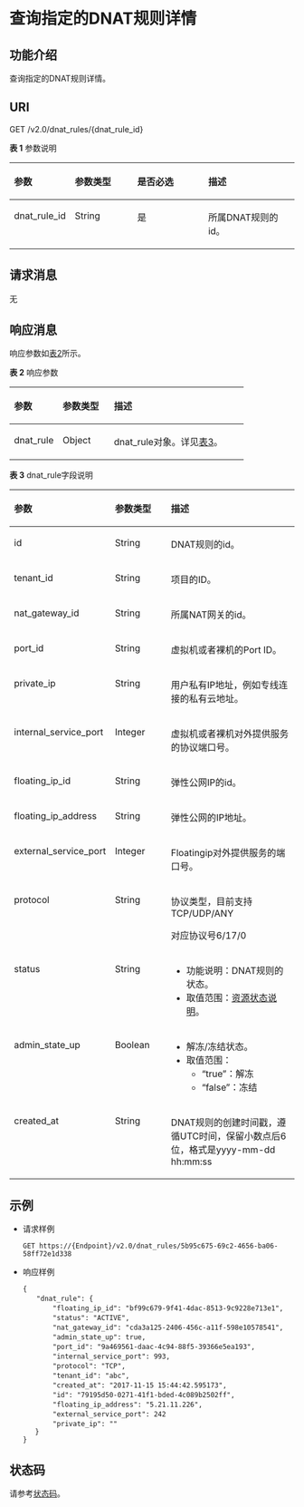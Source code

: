 # 查询指定的DNAT规则详情<a name="nat_api_0013"></a>

## 功能介绍<a name="section242916116504"></a>

查询指定的DNAT规则详情。

## URI<a name="section55252672165026"></a>

GET /v2.0/dnat\_rules/\{dnat\_rule\_id\}

**表 1**  参数说明

<a name="table41603310017"></a>
<table><thead align="left"><tr id="row323012314017"><th class="cellrowborder" valign="top" width="21%" id="mcps1.2.5.1.1"><p id="p1023043508"><a name="p1023043508"></a><a name="p1023043508"></a>参数</p>
</th>
<th class="cellrowborder" valign="top" width="22%" id="mcps1.2.5.1.2"><p id="p1823017318015"><a name="p1823017318015"></a><a name="p1823017318015"></a>参数类型</p>
</th>
<th class="cellrowborder" valign="top" width="25%" id="mcps1.2.5.1.3"><p id="p52301036011"><a name="p52301036011"></a><a name="p52301036011"></a>是否必选</p>
</th>
<th class="cellrowborder" valign="top" width="32%" id="mcps1.2.5.1.4"><p id="p7230330014"><a name="p7230330014"></a><a name="p7230330014"></a>描述</p>
</th>
</tr>
</thead>
<tbody><tr id="row9230031106"><td class="cellrowborder" valign="top" width="21%" headers="mcps1.2.5.1.1 "><p id="p1823033907"><a name="p1823033907"></a><a name="p1823033907"></a>dnat_rule_id</p>
</td>
<td class="cellrowborder" valign="top" width="22%" headers="mcps1.2.5.1.2 "><p id="p42301335017"><a name="p42301335017"></a><a name="p42301335017"></a>String</p>
</td>
<td class="cellrowborder" valign="top" width="25%" headers="mcps1.2.5.1.3 "><p id="p623013311018"><a name="p623013311018"></a><a name="p623013311018"></a>是</p>
</td>
<td class="cellrowborder" valign="top" width="32%" headers="mcps1.2.5.1.4 "><p id="p5230735019"><a name="p5230735019"></a><a name="p5230735019"></a>所属DNAT规则的id。</p>
</td>
</tr>
</tbody>
</table>

## 请求消息<a name="section30445355165052"></a>

无

## 响应消息<a name="section1412948816517"></a>

响应参数如[表2](#table66411570165117)所示。

**表 2**  响应参数

<a name="table66411570165117"></a>
<table><thead align="left"><tr id="row43436947165117"><th class="cellrowborder" valign="top" width="20.75%" id="mcps1.2.4.1.1"><p id="p28731843165117"><a name="p28731843165117"></a><a name="p28731843165117"></a>参数</p>
</th>
<th class="cellrowborder" valign="top" width="21.88%" id="mcps1.2.4.1.2"><p id="p45577964165117"><a name="p45577964165117"></a><a name="p45577964165117"></a>参数类型</p>
</th>
<th class="cellrowborder" valign="top" width="57.37%" id="mcps1.2.4.1.3"><p id="p67033414165117"><a name="p67033414165117"></a><a name="p67033414165117"></a>描述</p>
</th>
</tr>
</thead>
<tbody><tr id="row60997448165117"><td class="cellrowborder" valign="top" width="20.75%" headers="mcps1.2.4.1.1 "><p id="p41846242165117"><a name="p41846242165117"></a><a name="p41846242165117"></a>dnat_rule</p>
</td>
<td class="cellrowborder" valign="top" width="21.88%" headers="mcps1.2.4.1.2 "><p id="p34102461165117"><a name="p34102461165117"></a><a name="p34102461165117"></a>Object</p>
</td>
<td class="cellrowborder" valign="top" width="57.37%" headers="mcps1.2.4.1.3 "><p id="p5298260165117"><a name="p5298260165117"></a><a name="p5298260165117"></a>dnat_rule对象。详见<a href="#table9899152414719">表3</a>。</p>
</td>
</tr>
</tbody>
</table>

**表 3**  dnat\_rule字段说明

<a name="table9899152414719"></a>
<table><thead align="left"><tr id="row198997241973"><th class="cellrowborder" valign="top" width="20.312031203120313%" id="mcps1.2.4.1.1"><p id="p3368163219712"><a name="p3368163219712"></a><a name="p3368163219712"></a>参数</p>
</th>
<th class="cellrowborder" valign="top" width="22.58225822582258%" id="mcps1.2.4.1.2"><p id="p23681832770"><a name="p23681832770"></a><a name="p23681832770"></a>参数类型</p>
</th>
<th class="cellrowborder" valign="top" width="57.1057105710571%" id="mcps1.2.4.1.3"><p id="p23681432671"><a name="p23681432671"></a><a name="p23681432671"></a>描述</p>
</th>
</tr>
</thead>
<tbody><tr id="row88993241676"><td class="cellrowborder" valign="top" width="20.312031203120313%" headers="mcps1.2.4.1.1 "><p id="p1136816321074"><a name="p1136816321074"></a><a name="p1136816321074"></a>id</p>
</td>
<td class="cellrowborder" valign="top" width="22.58225822582258%" headers="mcps1.2.4.1.2 "><p id="p1236803212715"><a name="p1236803212715"></a><a name="p1236803212715"></a>String</p>
</td>
<td class="cellrowborder" valign="top" width="57.1057105710571%" headers="mcps1.2.4.1.3 "><p id="p636818322071"><a name="p636818322071"></a><a name="p636818322071"></a>DNAT规则的id。</p>
</td>
</tr>
<tr id="row198999241712"><td class="cellrowborder" valign="top" width="20.312031203120313%" headers="mcps1.2.4.1.1 "><p id="p15368632273"><a name="p15368632273"></a><a name="p15368632273"></a>tenant_id</p>
</td>
<td class="cellrowborder" valign="top" width="22.58225822582258%" headers="mcps1.2.4.1.2 "><p id="p6368132672"><a name="p6368132672"></a><a name="p6368132672"></a>String</p>
</td>
<td class="cellrowborder" valign="top" width="57.1057105710571%" headers="mcps1.2.4.1.3 "><p id="p4368193211713"><a name="p4368193211713"></a><a name="p4368193211713"></a>项目的ID。</p>
</td>
</tr>
<tr id="row18993246715"><td class="cellrowborder" valign="top" width="20.312031203120313%" headers="mcps1.2.4.1.1 "><p id="p10368143213712"><a name="p10368143213712"></a><a name="p10368143213712"></a>nat_gateway_id</p>
</td>
<td class="cellrowborder" valign="top" width="22.58225822582258%" headers="mcps1.2.4.1.2 "><p id="p03681132579"><a name="p03681132579"></a><a name="p03681132579"></a>String</p>
</td>
<td class="cellrowborder" valign="top" width="57.1057105710571%" headers="mcps1.2.4.1.3 "><p id="p0368163220715"><a name="p0368163220715"></a><a name="p0368163220715"></a>所属NAT网关的id。</p>
</td>
</tr>
<tr id="row1899924074"><td class="cellrowborder" valign="top" width="20.312031203120313%" headers="mcps1.2.4.1.1 "><p id="p0368183220715"><a name="p0368183220715"></a><a name="p0368183220715"></a>port_id</p>
</td>
<td class="cellrowborder" valign="top" width="22.58225822582258%" headers="mcps1.2.4.1.2 "><p id="p12368932672"><a name="p12368932672"></a><a name="p12368932672"></a>String</p>
</td>
<td class="cellrowborder" valign="top" width="57.1057105710571%" headers="mcps1.2.4.1.3 "><p id="p3368132676"><a name="p3368132676"></a><a name="p3368132676"></a>虚拟机或者裸机的Port ID。</p>
</td>
</tr>
<tr id="row38991524672"><td class="cellrowborder" valign="top" width="20.312031203120313%" headers="mcps1.2.4.1.1 "><p id="p836823213715"><a name="p836823213715"></a><a name="p836823213715"></a>private_ip</p>
</td>
<td class="cellrowborder" valign="top" width="22.58225822582258%" headers="mcps1.2.4.1.2 "><p id="p1636843210716"><a name="p1636843210716"></a><a name="p1636843210716"></a>String</p>
</td>
<td class="cellrowborder" valign="top" width="57.1057105710571%" headers="mcps1.2.4.1.3 "><p id="p2036803210718"><a name="p2036803210718"></a><a name="p2036803210718"></a>用户私有IP地址，例如专线连接的私有云地址。</p>
</td>
</tr>
<tr id="row48998241373"><td class="cellrowborder" valign="top" width="20.312031203120313%" headers="mcps1.2.4.1.1 "><p id="p936811322076"><a name="p936811322076"></a><a name="p936811322076"></a>internal_service_port</p>
</td>
<td class="cellrowborder" valign="top" width="22.58225822582258%" headers="mcps1.2.4.1.2 "><p id="p6368153211712"><a name="p6368153211712"></a><a name="p6368153211712"></a>Integer</p>
</td>
<td class="cellrowborder" valign="top" width="57.1057105710571%" headers="mcps1.2.4.1.3 "><p id="p15368123218715"><a name="p15368123218715"></a><a name="p15368123218715"></a>虚拟机或者裸机对外提供服务的协议端口号。</p>
</td>
</tr>
<tr id="row1789914241878"><td class="cellrowborder" valign="top" width="20.312031203120313%" headers="mcps1.2.4.1.1 "><p id="p43681532970"><a name="p43681532970"></a><a name="p43681532970"></a>floating_ip_id</p>
</td>
<td class="cellrowborder" valign="top" width="22.58225822582258%" headers="mcps1.2.4.1.2 "><p id="p123684326717"><a name="p123684326717"></a><a name="p123684326717"></a>String</p>
</td>
<td class="cellrowborder" valign="top" width="57.1057105710571%" headers="mcps1.2.4.1.3 "><p id="p93683323710"><a name="p93683323710"></a><a name="p93683323710"></a>弹性公网IP的id。</p>
</td>
</tr>
<tr id="row7899102413716"><td class="cellrowborder" valign="top" width="20.312031203120313%" headers="mcps1.2.4.1.1 "><p id="p1336843213714"><a name="p1336843213714"></a><a name="p1336843213714"></a>floating_ip_address</p>
</td>
<td class="cellrowborder" valign="top" width="22.58225822582258%" headers="mcps1.2.4.1.2 "><p id="p536820321572"><a name="p536820321572"></a><a name="p536820321572"></a>String</p>
</td>
<td class="cellrowborder" valign="top" width="57.1057105710571%" headers="mcps1.2.4.1.3 "><p id="p193681532072"><a name="p193681532072"></a><a name="p193681532072"></a>弹性公网的IP地址。</p>
</td>
</tr>
<tr id="row889916241373"><td class="cellrowborder" valign="top" width="20.312031203120313%" headers="mcps1.2.4.1.1 "><p id="p73686321175"><a name="p73686321175"></a><a name="p73686321175"></a>external_service_port</p>
</td>
<td class="cellrowborder" valign="top" width="22.58225822582258%" headers="mcps1.2.4.1.2 "><p id="p1836813210719"><a name="p1836813210719"></a><a name="p1836813210719"></a>Integer</p>
</td>
<td class="cellrowborder" valign="top" width="57.1057105710571%" headers="mcps1.2.4.1.3 "><p id="p73683325711"><a name="p73683325711"></a><a name="p73683325711"></a>Floatingip对外提供服务的端口号。</p>
</td>
</tr>
<tr id="row489932414710"><td class="cellrowborder" valign="top" width="20.312031203120313%" headers="mcps1.2.4.1.1 "><p id="p17368232474"><a name="p17368232474"></a><a name="p17368232474"></a>protocol</p>
</td>
<td class="cellrowborder" valign="top" width="22.58225822582258%" headers="mcps1.2.4.1.2 "><p id="p163683321719"><a name="p163683321719"></a><a name="p163683321719"></a>String</p>
</td>
<td class="cellrowborder" valign="top" width="57.1057105710571%" headers="mcps1.2.4.1.3 "><p id="p336893219716"><a name="p336893219716"></a><a name="p336893219716"></a>协议类型，目前支持TCP/UDP/ANY</p>
<p id="p9368432271"><a name="p9368432271"></a><a name="p9368432271"></a>对应协议号6/17/0</p>
</td>
</tr>
<tr id="row389917241879"><td class="cellrowborder" valign="top" width="20.312031203120313%" headers="mcps1.2.4.1.1 "><p id="p1736833215711"><a name="p1736833215711"></a><a name="p1736833215711"></a>status</p>
</td>
<td class="cellrowborder" valign="top" width="22.58225822582258%" headers="mcps1.2.4.1.2 "><p id="p736853214714"><a name="p736853214714"></a><a name="p736853214714"></a>String</p>
</td>
<td class="cellrowborder" valign="top" width="57.1057105710571%" headers="mcps1.2.4.1.3 "><a name="ul113681321476"></a><a name="ul113681321476"></a><ul id="ul113681321476"><li>功能说明：DNAT规则的状态。</li><li>取值范围：<a href="资源状态说明.md#table1390614366107">资源状态说明</a>。</li></ul>
</td>
</tr>
<tr id="row1589910244715"><td class="cellrowborder" valign="top" width="20.312031203120313%" headers="mcps1.2.4.1.1 "><p id="p1836883218715"><a name="p1836883218715"></a><a name="p1836883218715"></a>admin_state_up</p>
</td>
<td class="cellrowborder" valign="top" width="22.58225822582258%" headers="mcps1.2.4.1.2 "><p id="p1764614265487"><a name="p1764614265487"></a><a name="p1764614265487"></a>Boolean</p>
</td>
<td class="cellrowborder" valign="top" width="57.1057105710571%" headers="mcps1.2.4.1.3 "><a name="ul71858556358"></a><a name="ul71858556358"></a><ul id="ul71858556358"><li>解冻/冻结状态。</li><li>取值范围：<a name="ul11838172814409"></a><a name="ul11838172814409"></a><ul id="ul11838172814409"><li>“true”：解冻</li><li>“false”：冻结</li></ul>
</li></ul>
</td>
</tr>
<tr id="row28997241277"><td class="cellrowborder" valign="top" width="20.312031203120313%" headers="mcps1.2.4.1.1 "><p id="p13368332977"><a name="p13368332977"></a><a name="p13368332977"></a>created_at</p>
</td>
<td class="cellrowborder" valign="top" width="22.58225822582258%" headers="mcps1.2.4.1.2 "><p id="p136853217716"><a name="p136853217716"></a><a name="p136853217716"></a>String</p>
</td>
<td class="cellrowborder" valign="top" width="57.1057105710571%" headers="mcps1.2.4.1.3 "><p id="p15924948201"><a name="p15924948201"></a><a name="p15924948201"></a>DNAT规则的创建时间戳，遵循UTC时间，保留小数点后6位，格式是yyyy-mm-dd hh:mm:ss</p>
</td>
</tr>
</tbody>
</table>

## 示例<a name="section24779297165121"></a>

-   请求样例

    ```
    GET https://{Endpoint}/v2.0/dnat_rules/5b95c675-69c2-4656-ba06-58ff72e1d338
    ```


-   响应样例

    ```
    {              
    　　"dnat_rule": {
        　　"floating_ip_id": "bf99c679-9f41-4dac-8513-9c9228e713e1",
       　　 "status": "ACTIVE",
        　　"nat_gateway_id": "cda3a125-2406-456c-a11f-598e10578541",
       　　 "admin_state_up": true,
       　　 "port_id": "9a469561-daac-4c94-88f5-39366e5ea193",
        　　"internal_service_port": 993,
        　　"protocol": "TCP",
        　　"tenant_id": "abc",
        　　"created_at": "2017-11-15 15:44:42.595173",
        　　"id": "79195d50-0271-41f1-bded-4c089b2502ff",
        　　"floating_ip_address": "5.21.11.226",
       　　 "external_service_port": 242
        　　"private_ip": ""  
       }
    }
    ```


## 状态码<a name="section16249219165526"></a>

请参考[状态码](状态码.md)。

